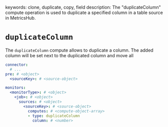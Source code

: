 keywords: clone, duplicate, copy, field
description: The "duplicateColumn" compute operation is used to duplicate a specified column in a table source in MetricsHub.

# `duplicateColumn`

The `duplicateColumn` compute allows to duplicate a column. The added column will be set next to the duplicated column and move all

```yaml
connector:
  # ...
pre: # <object>
  <sourceKey>: # <source-object>

monitors:
  <monitorType>: # <object>
    <job>: # <object>
      sources: # <object>
        <sourceKey>: # <source-object>
          computes: # <compute-object-array>
          - type: duplicateColumn
            column: # <number>
```
